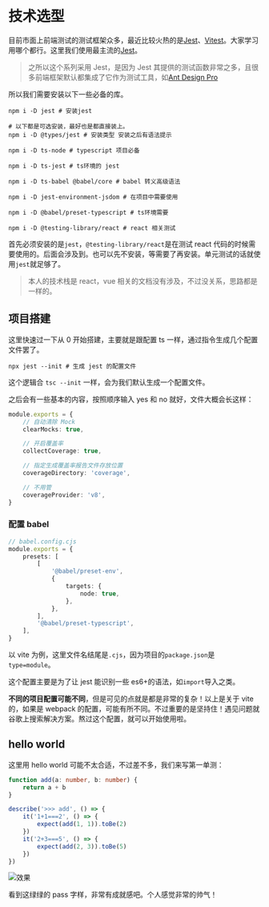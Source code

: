 # 技术选型

目前市面上前端测试的测试框架众多，最近比较火热的是[Jest](https://jestjs.io/)、[Vitest](https://vitest.dev/)。大家学习用哪个都行。这里我们使用最主流的[Jest](https://jestjs.io/)。

> 之所以这个系列采用 Jest，是因为 Jest 其提供的测试函数非常之多，且很多前端框架默认都集成了它作为测试工具，如[Ant Design Pro](https://pro.ant.design/zh-CN/)

所以我们需要安装以下一些必备的库。

```
npm i -D jest # 安装jest

# 以下都是可选安装，最好也是都直接装上。
npm i -D @types/jest # 安装类型 安装之后有语法提示

npm i -D ts-node # typescript 项目必备

npm i -D ts-jest # ts环境的 jest

npm i -D ts-babel @babel/core # babel 转义高级语法

npm i -D jest-environment-jsdom # 在项目中需要使用

npm i -D @babel/preset-typescript # ts环境需要

npm i -D @testing-library/react # react 相关测试
```

首先必须安装的是`jest`，`@testing-library/react`是在测试 react 代码的时候需要使用的。后面会涉及到。也可以先不安装，等需要了再安装。单元测试的话就使用`jest`就足够了。

> 本人的技术栈是 react，vue 相关的文档没有涉及，不过没关系，思路都是一样的。

## 项目搭建

这里快速过一下从 0 开始搭建，主要就是跟配置 ts 一样，通过指令生成几个配置文件罢了。

```
npx jest --init # 生成 jest 的配置文件
```

这个逻辑合 `tsc --init` 一样，会为我们默认生成一个配置文件。

之后会有一些基本的内容，按照顺序输入 yes 和 no 就好，文件大概会长这样：

```ts
module.exports = {
	// 自动清除 Mock
	clearMocks: true,

	// 开启覆盖率
	collectCoverage: true,

	// 指定生成覆盖率报告文件存放位置
	coverageDirectory: 'coverage',

	// 不用管
	coverageProvider: 'v8',
}
```

### 配置 babel

```ts
// babel.config.cjs
module.exports = {
	presets: [
		[
			'@babel/preset-env',
			{
				targets: {
					node: true,
				},
			},
		],
		'@babel/preset-typescript',
	],
}
```

以 vite 为例，这里文件名结尾是`.cjs`，因为项目的`package.json`是`type=module`。

这个配置主要是为了让 jest 能识别一些 es6+的语法，如`import`导入之类。

**不同的项目配置可能不同**，但是可见的点就是都是非常的复杂！以上是关于 vite 的，如果是 webpack 的配置，可能有所不同。不过重要的是坚持住！遇见问题就谷歌上搜索解决方案。熬过这个配置，就可以开始使用啦。

## hello world

这里用 hello world 可能不太合适，不过差不多，我们来写第一单测：

```ts
function add(a: number, b: number) {
	return a + b
}

describe('>>> add', () => {
	it('1+1===2', () => {
		expect(add(1, 1)).toBe(2)
	})
	it('2+3===5', () => {
		expect(add(2, 3)).toBe(5)
	})
})
```

![效果](https://image.jimmyxuexue.top/img/202307181754973.png)

看到这绿绿的 pass 字样，非常有成就感吧。个人感觉非常的帅气！
